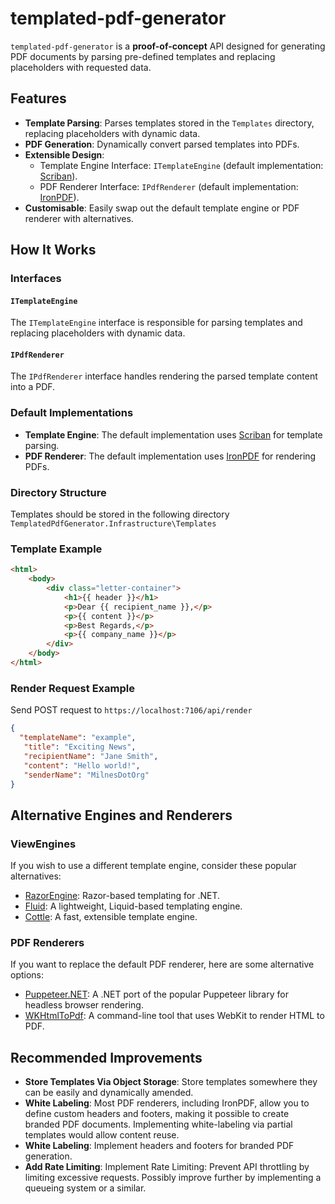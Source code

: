 # templated-pdf-generator
`templated-pdf-generator` is a **proof-of-concept** API designed for generating PDF documents by parsing pre-defined templates and replacing placeholders with requested data.

## Features
- **Template Parsing**: Parses templates stored in the `Templates` directory, replacing placeholders with dynamic data.
- **PDF Generation**: Dynamically convert parsed templates into PDFs.
- **Extensible Design**:
  - Template Engine Interface: `ITemplateEngine` (default implementation: [Scriban](https://github.com/scriban/scriban)).
  - PDF Renderer Interface: `IPdfRenderer` (default implementation: [IronPDF](https://ironpdf.com/)).
- **Customisable**: Easily swap out the default template engine or PDF renderer with alternatives.
  
## How It Works

### Interfaces

#### `ITemplateEngine`
The `ITemplateEngine` interface is responsible for parsing templates and replacing placeholders with dynamic data.

#### `IPdfRenderer`
The `IPdfRenderer` interface handles rendering the parsed template content into a PDF.

### Default Implementations
- **Template Engine**: The default implementation uses [Scriban](https://github.com/scriban/scriban) for template parsing.
- **PDF Renderer**: The default implementation uses [IronPDF](https://ironpdf.com/) for rendering PDFs.

### Directory Structure
Templates should be stored in the following directory `TemplatedPdfGenerator.Infrastructure\Templates`

### Template Example
```html
<html>
    <body>
        <div class="letter-container">
            <h1>{{ header }}</h1>
            <p>Dear {{ recipient_name }},</p>
            <p>{{ content }}</p>
            <p>Best Regards,</p>
            <p>{{ company_name }}</p>
        </div>
    </body>
</html>
```

### Render Request Example
Send POST request to `https://localhost:7106/api/render`
```json
{
  "templateName": "example",
   "title": "Exciting News",
   "recipientName": "Jane Smith",
   "content": "Hello world!",
   "senderName": "MilnesDotOrg"
}
```

## Alternative Engines and Renderers

### ViewEngines
If you wish to use a different template engine, consider these popular alternatives:
- [RazorEngine](https://github.com/Antaris/RazorEngine): Razor-based templating for .NET.
- [Fluid](https://github.com/sebastienros/fluid): A lightweight, Liquid-based templating engine.
- [Cottle](https://github.com/Cottle/Cottle): A fast, extensible template engine.

### PDF Renderers
If you want to replace the default PDF renderer, here are some alternative options:
- [Puppeteer.NET](https://github.com/hardkoded/puppeteer-sharp): A .NET port of the popular Puppeteer library for headless browser rendering.
- [WKHtmlToPdf](https://github.com/wkhtmltopdf/wkhtmltopdf): A command-line tool that uses WebKit to render HTML to PDF.

## Recommended Improvements

- **Store Templates Via Object Storage**: Store templates somewhere they can be easily and dynamically amended.
- **White Labeling**: Most PDF renderers, including IronPDF, allow you to define custom headers and footers, making it possible to create branded PDF documents. Implementing white-labeling via partial templates would allow content reuse.
 - **White Labeling**: Implement headers and footers for branded PDF generation.
- **Add Rate Limiting**: Implement Rate Limiting: Prevent API throttling by limiting excessive requests. Possibly improve further by implementing a queueing system or a similar.
